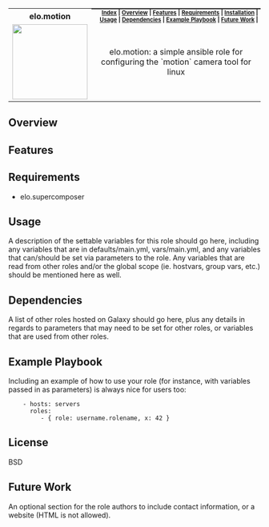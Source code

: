 <table>
  <tr><th><strong>elo.motion</strong></th>
    <th style="padding:0px 5px;text-align:right;float:right;">
      <small><small>
        <a href=README.md>Index</a> |
        <a href=#overview>Overview</a> |
        <a href=#features>Features</a> |
        <a href=#requirements>Requirements</a> |
        <a href=#installation>Installation</a> |
        <a href=#usage>Usage</a> |
        <a href=#dependencies>Dependencies</a> |
        <a href=#example-playbook>Example Playbook</a> |
        <a href=#future-work>Future Work</a> |
      </small><small>
    </th>
  </tr>
  <tr>
    <td width=15%><img src=https://docs.ansible.com/ansible/latest/_static/images/logo_invert.png style="width:150px"></td>
    <td>
    <center>
    elo.motion: a simple ansible role for configuring the `motion` camera tool for linux
    </center>
    </td>
  </tr>
</table>

## Overview

## Features

## Requirements

* elo.supercomposer

## Usage

A description of the settable variables for this role should go here, including any variables that are in defaults/main.yml, vars/main.yml, and any variables that can/should be set via parameters to the role. Any variables that are read from other roles and/or the global scope (ie. hostvars, group vars, etc.) should be mentioned here as well.

## Dependencies

A list of other roles hosted on Galaxy should go here, plus any details in regards to parameters that may need to be set for other roles, or variables that are used from other roles.

## Example Playbook

Including an example of how to use your role (for instance, with variables passed in as parameters) is always nice for users too:

```
    - hosts: servers
      roles:
         - { role: username.rolename, x: 42 }
```

## License

BSD

## Future Work

An optional section for the role authors to include contact information, or a website (HTML is not allowed).
